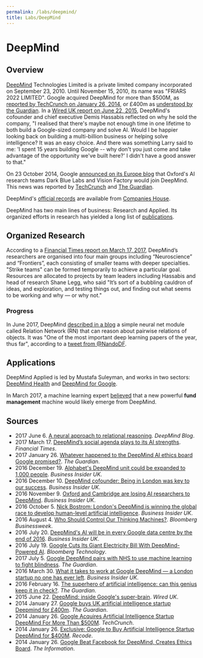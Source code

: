 ```yaml
---
permalink: /labs/deepmind/
title: Labs/DeepMind
---
```

# DeepMind

## Overview

[DeepMind](https://deepmind.com/) Technologies Limited is a private limited company incorporated on September 23, 2010. Until November 15, 2010, its name was "FRIARS 2022 LIMITED". Google acquired DeepMind for more than $500M, as [reported by TechCrunch on January 26, 2014](https://techcrunch.com/2014/01/26/google-deepmind/), or £400m as [understood by the Guardian](https://www.theguardian.com/technology/2014/jan/27/google-acquires-uk-artificial-intelligence-startup-deepmind). In a [Wired UK report on June 22, 2015](http://www.wired.co.uk/article/deepmind), DeepMind's cofounder and chief executive Demis Hassabis reflected on why he sold the company, "I realised that there's maybe not enough time in one lifetime to both build a Google-sized company and solve AI. Would I be happier looking back on building a multi-billion business or helping solve intelligence? It was an easy choice. And there was something Larry said to me: 'I spent 15 years building Google -- why don't you just come and take advantage of the opportunity we've built here?' I didn't have a good answer to that."

On 23 October 2014, Google [announced on its Europe blog](https://europe.googleblog.com/2014/10/teaming-up-with-oxford-university-on.html) that Oxford's AI research teams Dark Blue Labs and Vision Factory would join DeepMind. This news was reported by [TechCrunch](https://techcrunch.com/2014/10/23/googles-deepmind-acqui-hires-two-ai-teams-in-the-uk-partners-with-oxford/) and [The Guardian](https://www.theguardian.com/technology/2014/oct/23/google-uk-artificial-intelligence-startups-machine-learning-dark-blue-labs-vision-factory).

DeepMind's [official records](https://beta.companieshouse.gov.uk/company/07386350) are available from [Companies House](https://www.gov.uk/government/organisations/companies-house).

DeepMind has two main lines of business: Research and Applied. Its organized efforts in research has yielded a long list of [publications](http://realai.org/labs/deepmind/publications/).

## Organized Research

According to a [Financial Times report on March 17, 2017](https://www.ft.com/content/cada14c4-d366-11e6-b06b-680c49b4b4c0), DeepMind’s researchers are organised into four main groups including “Neuroscience” and “Frontiers”, each consisting of smaller teams with deeper specialties. "Strike teams" can be formed temporarily to achieve a particular goal. Resources are allocated to projects by team leaders including Hassabis and head of research Shane Legg, who said "It’s sort of a bubbling cauldron of ideas, and exploration, and testing things out, and finding out what seems to be working and why — or why not."

### Progress

In June 2017, DeepMind [described in a blog](https://deepmind.com/blog/neural-approach-relational-reasoning/) a simple neural net module called Relation Network (RN) that can reason about pairwise relations of objects. It was "One of the most important deep learning papers of the year, thus far", according to a [tweet from @NandoDF](https://twitter.com/NandoDF/status/871979114726641664).

## Applications

DeepMind Applied is led by Mustafa Suleyman, and works in two sectors: [DeepMind Health](https://deepmind.com/applied/deepmind-health/) and [DeepMind for Google](https://deepmind.com/applied/deepmind-for-google/).

In March 2017, a machine learning expert [believed](http://www.afr.com/brand/chanticleer/google-will-disrupt-funds-management-says-machine-learning-expert-20170329-gv93jc) that a new powerful **fund management** machine would likely emerge from DeepMind.

## Sources

* 2017 June 6. [A neural approach to relational reasoning](https://deepmind.com/blog/neural-approach-relational-reasoning/). *DeepMind Blog*.
* 2017 March 17. [DeepMind’s social agenda plays to its AI strengths](https://www.ft.com/content/cada14c4-d366-11e6-b06b-680c49b4b4c0). *Financial Times*.
* 2017 January 26. [Whatever happened to the DeepMind AI ethics board Google promised?](https://www.theguardian.com/technology/2017/jan/26/google-deepmind-ai-ethics-board). *The Guardian*.
* 2016 December 19. [Alphabet's DeepMind unit could be expanded to 1,000 people](http://uk.businessinsider.com/alphabet-deepmind-could-be-expanded-1000-people-google-london-report-2016-12). *Business Insider UK*.
* 2016 December 10. [DeepMind cofounder: Being in London was key to our success](http://uk.businessinsider.com/deepmind-cofounder-london-success-google-2016-12). *Business Insider UK*.
* 2016 November 9. [Oxford and Cambridge are losing AI researchers to DeepMind](http://uk.businessinsider.com/oxbridge-ai-researchers-to-deepmind-2016-11). *Business Insider UK*.
* 2016 October 5. [Nick Bostrom: London's DeepMind is winning the global race to develop human-level artificial intelligence](http://www.businessinsider.com/nick-bostrom-deepmind-is-winning-the-ai-race-2016-10). *Business Insider UK*.
* 2016 August 4. [Who Should Control Our Thinking Machines?](https://www.bloomberg.com/features/2016-demis-hassabis-interview-issue/). *Bloomberg Businessweek*.
* 2016 July 20. [DeepMind's AI will be in every Google data centre by the end of 2016](http://uk.businessinsider.com/google-deepmind-ai-in-every-company-data-centre-end-of-year-2016-7). *Business Insider UK*.
* 2016 July 19. [Google Cuts Its Giant Electricity Bill With DeepMind-Powered AI](https://www.bloomberg.com/news/articles/2016-07-19/google-cuts-its-giant-electricity-bill-with-deepmind-powered-ai). *Bloomberg Technology*.
* 2017 July 5. [Google DeepMind pairs with NHS to use machine learning to fight blindness](https://www.theguardian.com/technology/2016/jul/05/google-deepmind-nhs-machine-learning-blindness). *The Guardian*.
* 2016 March 30. [What it takes to work at Google DeepMind — a London startup no one has ever left](http://www.businessinsider.com/heres-what-it-takes-to-work-at-google-deepmind-an-ai-lab-that-no-one-has-ever-left-2016-3). *Business Insider UK*.
* 2016 February 16. [The superhero of artificial intelligence: can this genius keep it in check?](https://www.theguardian.com/technology/2016/feb/16/demis-hassabis-artificial-intelligence-deepmind-alphago). *The Guardian*.
* 2015 June 22. [DeepMind: inside Google's super-brain](http://www.wired.co.uk/article/deepmind). *Wired UK*.
* 2014 January 27. [Google buys UK artificial intelligence startup Deepmind for £400m](https://www.theguardian.com/technology/2014/jan/27/google-acquires-uk-artificial-intelligence-startup-deepmind). *The Guardian*.
* 2014 January 26. [Google Acquires Artificial Intelligence Startup DeepMind For More Than $500M](https://techcrunch.com/2014/01/26/google-deepmind/). *TechCrunch*.
* 2014 January 26. [Exclusive: Google to Buy Artificial Intelligence Startup DeepMind for $400M](https://www.recode.net/2014/1/26/11622732/exclusive-google-to-buy-artificial-intelligence-startup-deepmind-for). *Recode*.
* 2014 January 26. [Google Beat Facebook for DeepMind, Creates Ethics Board](https://www.theinformation.com/google-beat-facebook-for-deepmind-creates-ethics-board). *The Information*.
